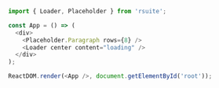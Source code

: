 <!--start-code-->

```js
import { Loader, Placeholder } from 'rsuite';

const App = () => (
  <div>
    <Placeholder.Paragraph rows={8} />
    <Loader center content="loading" />
  </div>
);

ReactDOM.render(<App />, document.getElementById('root'));
```

<!--end-code-->
